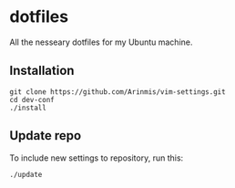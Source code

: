 # dotfiles 
All the nesseary dotfiles for my Ubuntu machine.

## Installation  
```
git clone https://github.com/Arinmis/vim-settings.git
cd dev-conf 
./install
```
    
    
## Update repo
To include new settings to repository, run this: 
```
./update
```

